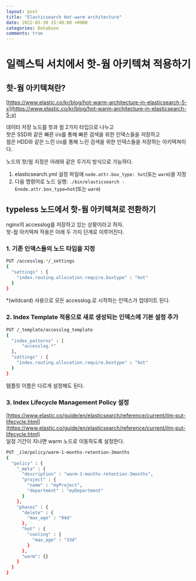 ```yaml
---
layout: post
title: "Elasticsearch Hot-warm architecture"
date: 2022-05-30 15:49:00 +0900
categories: Database
comments: true
---
```

# 일렉스틱 서치에서 핫-웜 아키텍쳐 적용하기

## 핫-웜 아키텍쳐란?

[https://www.elastic.co/kr/blog/hot-warm-architecture-in-elasticsearch-5-x](https://www.elastic.co/kr/blog/hot-warm-architecture-in-elasticsearch-5-x)  

데이터 저장 노드를 핫과 웜 2가지 타입으로 나누고  
핫은 SSD와 같은 빠른 i/o를 통해 빠른 검색을 위한 인덱스들을 저장하고  
웜은 HDD와 같은 느린 i/o를 통해 느린 검색을 위한 인덱스들을 저장하는 아키텍쳐이다.  
  
노드의 핫/웜 지정은 아래와 같은 두가지 방식으로 가능하다.  
1. elasticsearch.yml 설정 파일에 `node.attr.box_type: hot`(또는 `warm`)을 지정  
2. 다음 명령어로 노드 실행: `./bin/elasticsearch -Enode.attr.box_type=hot`(또는 `warm`)
  
  
## typeless 노드에서 핫-웜 아키텍쳐로 전환하기

nginx의 accesslog를 저장하고 있는 상황이라고 하자.  
핫-웜 아키텍쳐 적용은 아래 두 가지 단계로 이루어진다.  
  
### 1. 기존 인덱스들의 노드 타입을 지정  

```sh
PUT /accesslog.*/_settings
{
  "settings" : {
    "index.routing.allocation.require.boxtype" : "hot"
  }
}
```  
\*(wildcard) 사용으로 모든 accesslog.로 시작하는 인덱스가 업데이트 된다.  
  

### 2. Index Template 적용으로 새로 생성되는 인덱스에 기본 설정 추가

```sh
PUT /_template/accesslog_template
{
  "index_patterns" : [
      "accesslog.*"
  ],
  "settings" : {
    "index.routing.allocation.require.boxtype" : "hot"
  }
}
```  
템플릿 이름은 다르게 설정해도 된다.

### 3. Index Lifecycle Management Policy 설정

[https://www.elastic.co/guide/en/elasticsearch/reference/current/ilm-put-lifecycle.html](https://www.elastic.co/guide/en/elasticsearch/reference/current/ilm-put-lifecycle.html)  
일정 기간이 지나면 warm 노드로 이동하도록 설정한다.  

```sh
PUT _ilm/policy/warm-1-months-retention-3months
{
  "policy" : {
    "_meta" : {
      "description" : "warm-1-months-retention-3months",
      "project" : {
        "name" : "myProject",
        "department" : "myDepartment"
      }
    },
    "phases" : {
      "delete" : {
        "max_age" : "94d"
      },
      "hot" : {
        "cooling" : {
          "max_age" : "33d"
        }
      },
      "warm": {}
    }
  }
}
```
